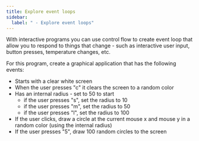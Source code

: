 ```yaml
---
title: Explore event loops
sidebar:
  label: " - Explore event loops"
---
```


With interactive programs you can use control flow to create event loop that allow you to respond to things that change - such as interactive user input, button presses, temperature changes, etc.

For this program, create a graphical application that has the following events:

- Starts with a clear white screen
- When the user presses "c" it clears the screen to a random color
- Has an internal radius - set to 50 to start
  - if the user presses "s", set the radius to 10
  - if the user presses "m", set the radius to 50
  - if the user presses "l", set the radius to 100
- If the user clicks, draw a circle at the current mouse x and mouse y in a random color (using the internal radius)
- If the user presses "5", draw 100 random circles to the screen
